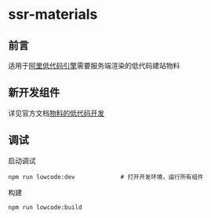 # ssr-materials

## 前言
适用于[阿里低代码引擎](https://lowcode-engine.cn)需要服务端渲染的低代码建站物料


## 新开发组件

详见官方文档[物料的低代码开发](https://lowcode-engine.cn/site/docs/guide/expand/editor/material#%E7%89%A9%E6%96%99%E7%9A%84%E4%BD%8E%E4%BB%A3%E7%A0%81%E5%BC%80%E5%8F%91)

## 调试
启动调试

```
npm run lowcode:dev             # 打开开发环境，运行所有组件
```

构建

```
npm run lowcode:build
```